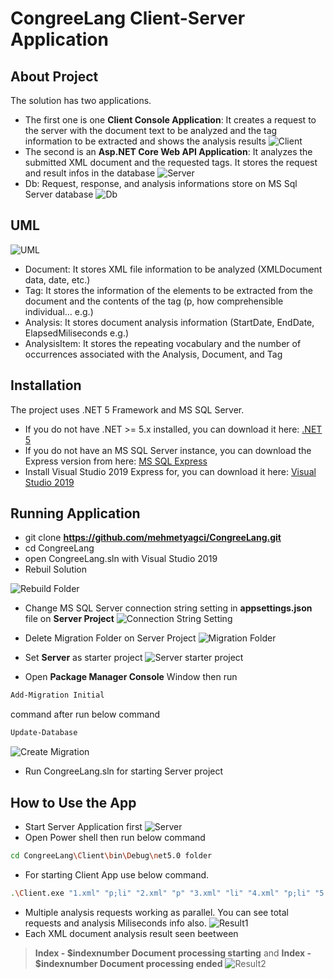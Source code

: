 # CongreeLang Client-Server Application
## About Project
The solution has two applications. 
- The first one is one **Client Console Application**: It creates a request to the server with the document text to be analyzed and the tag information to be extracted and shows the analysis results
![Client](https://github.com/mehmetyagci/CongreeLang/blob/master/screehshots/1ClientApp.png)
- The second is an **Asp.NET Core Web API Application**: It analyzes the submitted XML document and the requested tags. It stores the request and result infos in the database
![Server](https://github.com/mehmetyagci/CongreeLang/blob/master/screehshots/2Server.png)
- Db: Request, response, and analysis informations store on MS Sql Server database
![Db](https://github.com/mehmetyagci/CongreeLang/blob/master/screehshots/3Db.png)

## UML
![UML](https://github.com/mehmetyagci/CongreeLang/blob/master/screehshots/4UML_Diagram.png)
 - Document: It stores XML file information to be analyzed (XMLDocument data, date, etc.)
 - Tag: It stores the information of the elements to be extracted from the document and the contents of the tag (p, how comprehensible individual...  e.g.)
 - Analysis: It stores document analysis information (StartDate, EndDate, ElapsedMiliseconds e.g.)
 - AnalysisItem: It stores the repeating vocabulary and the number of occurrences associated with the Analysis, Document, and Tag

## Installation 
The project uses .NET 5 Framework and MS SQL Server. 
 - If you do not have .NET >= 5.x installed, you can download it here: [.NET 5](https://dotnet.microsoft.com/download/dotnet/5.0)
 - If you do not have an MS SQL Server instance, you can download the Express version from here: [MS SQL Express](https://www.microsoft.com/tr-tr/sql-server/sql-server-downloads)
 - Install Visual Studio 2019 Express for, you can download it here: [Visual Studio 2019](https://visualstudio.microsoft.com/tr/vs/express/) 

## Running Application
 - git clone **https://github.com/mehmetyagci/CongreeLang.git**
 - cd CongreeLang
 - open CongreeLang.sln with Visual Studio 2019
 - Rebuil Solution

![Rebuild Folder](https://github.com/mehmetyagci/CongreeLang/blob/master/screehshots/7Rebuild.png)

 - Change MS SQL Server connection string setting in **appsettings.json** file on **Server Project**
![Connection String Setting](https://github.com/mehmetyagci/CongreeLang/blob/master/screehshots/5ConnString.png)

 - Delete Migration Folder on Server Project
![Migration Folder](https://github.com/mehmetyagci/CongreeLang/blob/master/screehshots/6DeleteMigrationFolder.png)

 - Set **Server** as starter project
![Server starter project](https://github.com/mehmetyagci/CongreeLang/blob/master/screehshots/8SetServerStarterProject.png)

 - Open **Package Manager Console** Window then run 
 ```bash
 Add-Migration Initial 
 ```
command after run below command
 ```bash
 Update-Database 
 ```

![Create Migration](https://github.com/mehmetyagci/CongreeLang/blob/master/screehshots/9CreateMigration.png)
 - Run CongreeLang.sln for starting Server project

## How to Use the App
 - Start Server Application first
![Server](https://github.com/mehmetyagci/CongreeLang/blob/master/screehshots/2Server.png)
- Open Power shell then run below command
 ```bash
 cd CongreeLang\Client\bin\Debug\net5.0 folder
  ```
- For starting Client App use below command.
 ```bash
.\Client.exe "1.xml" "p;li" "2.xml" "p" "3.xml" "li" "4.xml" "p;li" "5.xml" "p" "6.xml" "li" "7.xml" "p;li" "8.xml" "p" "9.xml" "li"
 ```
- Multiple analysis requests working as parallel. You can see total requests and analysis Miliseconds info also.
![Result1](https://github.com/mehmetyagci/CongreeLang/blob/master/screehshots/10Result.png)
- Each XML document analysis result seen beetween 
>**Index - $indexnumber Document processing starting** 
and 
>**Index - $indexnumber Document processing ended**
![Result2](https://github.com/mehmetyagci/CongreeLang/blob/master/screehshots/11Result.png)

